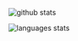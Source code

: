 ![github stats](https://github-readme-stats.vercel.app/api?username=wassim-azirar&show_icons=true)

![languages stats](https://github-readme-stats.vercel.app/api/top-langs/?username=wassim-azirar&theme=blue-green)
